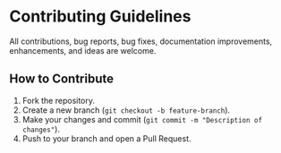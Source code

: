 # Contributing Guidelines

All contributions, bug reports, bug fixes, documentation improvements, enhancements, and ideas are welcome.

## How to Contribute
1. Fork the repository.
2. Create a new branch (`git checkout -b feature-branch`).
3. Make your changes and commit (`git commit -m "Description of changes"`).
4. Push to your branch and open a Pull Request.
